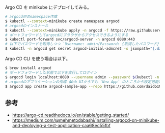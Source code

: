 Argo CD を minikube にデプロイしてみる。

```sh
# argocd用のnamespace作成
$ kubectl --context=minikube create namespace argocd
# argocdのインストール
$ kubectl --context=minikube apply -n argocd -f https://raw.githubusercontent.com/argoproj/argo-cd/stable/manifests/install.yaml
# ポートフォワードしてargocdにブラウザからアクセスできるようにする
$ kubectl port-forward svc/argocd-server -n argocd 8080:443
# 以下でパスワードを取得しつつ `Username: admin/Password: {取得したパスワード}` でログインする
$ kubectl -n argocd get secret argocd-initial-admcret -o jsonpath="{.data.password}" | base64 -d; echo
```

Argo CD CLI を使う場合は以下。

```sh
$ brew install argocd
# ポードフォワードした状態で以下を実行してログイン
$ argocd login localhost:8080 --username admin --password $(kubectl -n argocd get secret argocd-initial-admin-secret -o jsonpath="{.data.password}" | base64 -d) --insecure
# argocdのアプリケーションの作成（Web UIからでも `New App` のところから設定可能）
$ argocd app create argocd-sample-app --repo https://github.com/daido1976/k8s-sandbox --path manifests/argocd --dest-server https://kubernetes.default.svc --dest-namespace default
```

## 参考

- https://argo-cd.readthedocs.io/en/stable/getting_started/
- https://medium.com/@mehmetodabashi/installing-argocd-on-minikube-and-deploying-a-test-application-caa68ec55fbf

